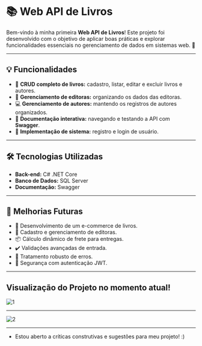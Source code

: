 # 📚 Web API de Livros  

Bem-vindo à minha primeira **Web API de Livros**! Este projeto foi desenvolvido com o objetivo de aplicar boas práticas e explorar funcionalidades essenciais no gerenciamento de dados em sistemas web. 🚀  

---

## 💡 **Funcionalidades**  

- 📖 **CRUD completo de livros:** cadastro, listar, editar e excluir livros e autores.
- 🏢 **Gerenciamento de editoras:** organizando os dados das editoras.  
- 💻 **Gerenciamento de autores:** mantendo os registros de autores organizados.  
- 🚀 **Documentação interativa:** navegando e testando a API com **Swagger**.  
- 🔑 **Implementação de sistema:** registro e login de usuário.  
---

## 🛠️ **Tecnologias Utilizadas**  

- **Back-end:** C# .NET Core  
- **Banco de Dados:** SQL Server  
- **Documentação:** Swagger  

---

## 🔮 **Melhorias Futuras**

- 🛒 Desenvolvimento de um e-commerce de livros.  
- 🏢 Cadastro e gerenciamento de editoras.  
- 📦 Cálculo dinâmico de frete para entregas.  
- ✔️ Validações avançadas de entrada.  
- 🔧 Tratamento robusto de erros.  
- 🔐 Segurança com autenticação JWT.
  
---

## **Visualização do Projeto no momento atual!**

![1](https://github.com/user-attachments/assets/d42348ae-2917-43a0-8390-7ed9a90178bf)

---

![2](https://github.com/user-attachments/assets/28f98c67-07ab-4628-b4ba-7d98261168ab)

---

- Estou aberto a críticas construtivas e sugestões para meu projeto! :)
  
